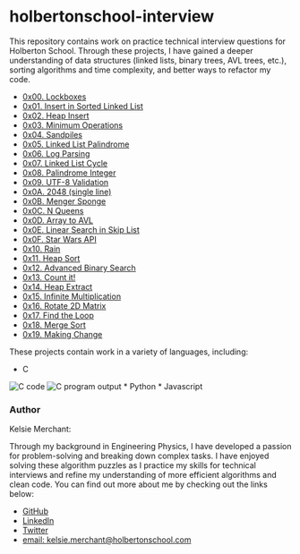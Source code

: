 # holbertonschool-interview
This repository contains work on practice technical interview questions for Holberton School. Through these projects, I have gained a deeper understanding of data structures (linked lists, binary trees, AVL trees, etc.), sorting algorithms and time complexity, and better ways to refactor my code.

* [0x00. Lockboxes](/0x00-lockboxes)
* [0x01. Insert in Sorted Linked List](/0x01-insert_in_sorted_linked_list)
* [0x02. Heap Insert](/0x02-heap_insert)
* [0x03. Minimum Operations](/0x03-minimum_operations)
* [0x04. Sandpiles](/0x04-sandpiles)
* [0x05. Linked List Palindrome](/0x05-linked_list_palindrome)
* [0x06. Log Parsing](/0x06-log_parsing)
* [0x07. Linked List Cycle](/0x07-linked_list_cycle)
* [0x08. Palindrome Integer](/0x08-palindrome_integer)
* [0x09. UTF-8 Validation](/0x09-utf8_validation)
* [0x0A. 2048 (single line)](/0x0A-slide_line)
* [0x0B. Menger Sponge](/0x0B-menger)
* [0x0C. N Queens](/0x0C-nqueens)
* [0x0D. Array to AVL](/0x0D-sorted_array_to_avl)
* [0x0E. Linear Search in Skip List](/0x0E-linear_skip)
* [0x0F. Star Wars API](0x0F-starwars_api)
* [0x10. Rain](0x10-rain)
* [0x11. Heap Sort](/0x11-heap_sort)
* [0x12. Advanced Binary Search](/0x12-advanced_binary_search)
* [0x13. Count it!](/0x13-count_it)
* [0x14. Heap Extract](/0x14-heap_extract)
* [0x15. Infinite Multiplication](/0x15-infinite_multiplication)
* [0x16. Rotate 2D Matrix](/0x16-rotate_2d_matrix)
* [0x17. Find the Loop](/0x17-find_the_loop)
* [0x18. Merge Sort](/0x18-merge_sort)
* [0x19. Making Change](/0x19-making_change)

These projects contain work in a variety of languages, including:
* C
<img src="https://i.ibb.co/5xskfqQ/Screenshot-2021-06-27-11-55-49-PM.png" alt="C code" border="0">
<img src="https://i.ibb.co/Q9Qqp8m/Screenshot-2021-06-27-11-39-14-PM.png" alt="C program output" border="0">
* Python
* Javascript

### Author
Kelsie Merchant:

Through my background in Engineering Physics, I have developed a passion for problem-solving and breaking down complex tasks. I have enjoyed solving these algorithm puzzles as I practice my skills for technical interviews and refine my understanding of more efficient algorithms and clean code. You can find out more about me by checking out the links below:
* [GitHub](https://github.com/kmerchan/)
* [LinkedIn](https://www.linkedin.com/in/kelsie-merchant-physics/)
* [Twitter](https://twitter.com/MerchantKelsie)
* [email: kelsie.merchant@holbertonschool.com](kelsie.merchant@holbertonschool.com)
